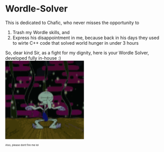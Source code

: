 # Wordle-Solver
This is dedicated to Chafic, who never misses the opportunity to
<ol>
  <li>Trash my Wordle skills, and</li>
  <li>Express his disappointment in me, because back in his days they used to wirte C++ code that solved world hunger in under 3 hours</li>
</ol>
So, dear kind Sir, as a fight for my dignity, here is your Wordle Solver, developed fully in-house :) 

<br/>


<img src="https://github.com/t0t0-01/Wordle-Solver/blob/main/data/squidward-dance.gif" width="250" height="250" align="center"/>





<br/>



<sup><sup><sup>Also, please dont fire me lol</sup></sup></sup>
